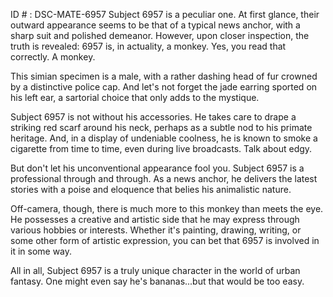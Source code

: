 ID # : DSC-MATE-6957
Subject 6957 is a peculiar one. At first glance, their outward appearance seems to be that of a typical news anchor, with a sharp suit and polished demeanor. However, upon closer inspection, the truth is revealed: 6957 is, in actuality, a monkey. Yes, you read that correctly. A monkey.

This simian specimen is a male, with a rather dashing head of fur crowned by a distinctive police cap. And let's not forget the jade earring sported on his left ear, a sartorial choice that only adds to the mystique.

Subject 6957 is not without his accessories. He takes care to drape a striking red scarf around his neck, perhaps as a subtle nod to his primate heritage. And, in a display of undeniable coolness, he is known to smoke a cigarette from time to time, even during live broadcasts. Talk about edgy.

But don't let his unconventional appearance fool you. Subject 6957 is a professional through and through. As a news anchor, he delivers the latest stories with a poise and eloquence that belies his animalistic nature. 

Off-camera, though, there is much more to this monkey than meets the eye. He possesses a creative and artistic side that he may express through various hobbies or interests. Whether it's painting, drawing, writing, or some other form of artistic expression, you can bet that 6957 is involved in it in some way. 

All in all, Subject 6957 is a truly unique character in the world of urban fantasy. One might even say he's bananas...but that would be too easy.